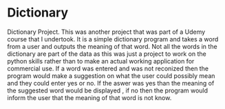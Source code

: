 # Dictionary
Dictionary Project. This was another project that was part of a Udemy course that I undertook. It is a simple dictionary program and takes a word from a user and outputs the meaning of that word. Not all the words in the dictionary are part of the data as this was just a project to work on the python skills rather
than to make an actual working application for commercial use.
If a word was entered and was not reconized then the program would make a suggestion on what the user could possibly mean and they could enter yes or no. If the
aswer was yes than the meaning of the suggested word would be displayed , if no then the program would inform the user that the meaning of that word is not 
know.
